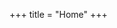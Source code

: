 +++
title = "Home"
+++

<!--I'm a cybersecurity engineer based in the Netherlands.-->
<!---->
<!--I <span class="purple">hack</span>-->
<!--(both the <span class="blue">making</span> and <span class="red">breaking</span> kind)-->
<!--on devices in harsh environments.-->

